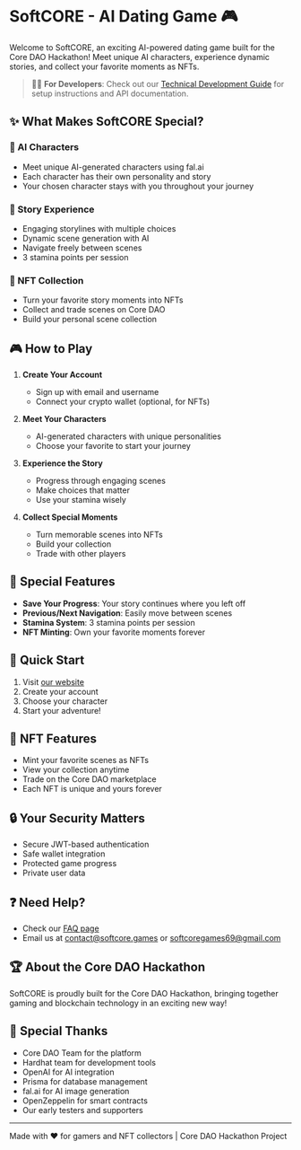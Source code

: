 # SoftCORE - AI Dating Game 🎮

Welcome to SoftCORE, an exciting AI-powered dating game built for the Core DAO Hackathon! Meet unique AI characters, experience dynamic stories, and collect your favorite moments as NFTs.

> 👩‍💻 **For Developers**: Check out our [Technical Development Guide](DEVELOPMENT.md) for setup instructions and API documentation.

## ✨ What Makes SoftCORE Special?

### 🤖 AI Characters

- Meet unique AI-generated characters using fal.ai
- Each character has their own personality and story
- Your chosen character stays with you throughout your journey

### 📖 Story Experience

- Engaging storylines with multiple choices
- Dynamic scene generation with AI
- Navigate freely between scenes
- 3 stamina points per session

### 💎 NFT Collection

- Turn your favorite story moments into NFTs
- Collect and trade scenes on Core DAO
- Build your personal scene collection

## 🎮 How to Play

1. **Create Your Account**

   - Sign up with email and username
   - Connect your crypto wallet (optional, for NFTs)

2. **Meet Your Characters**

   - AI-generated characters with unique personalities
   - Choose your favorite to start your journey

3. **Experience the Story**

   - Progress through engaging scenes
   - Make choices that matter
   - Use your stamina wisely

4. **Collect Special Moments**
   - Turn memorable scenes into NFTs
   - Build your collection
   - Trade with other players

## 💫 Special Features

- **Save Your Progress**: Your story continues where you left off
- **Previous/Next Navigation**: Easily move between scenes
- **Stamina System**: 3 stamina points per session
- **NFT Minting**: Own your favorite moments forever

## 🚀 Quick Start

1. Visit [our website](https://softcore.games)
2. Create your account
3. Choose your character
4. Start your adventure!

## 💎 NFT Features

- Mint your favorite scenes as NFTs
- View your collection anytime
- Trade on the Core DAO marketplace
- Each NFT is unique and yours forever

## 🔒 Your Security Matters

- Secure JWT-based authentication
- Safe wallet integration
- Protected game progress
- Private user data

## ❓ Need Help?

- Check our [FAQ page](/faq)
- Email us at contact@softcore.games or softcoregames69@gmail.com

## 🏆 About the Core DAO Hackathon

SoftCORE is proudly built for the Core DAO Hackathon, bringing together gaming and blockchain technology in an exciting new way!

## 🙏 Special Thanks

- Core DAO Team for the platform
- Hardhat team for development tools
- OpenAI for AI integration
- Prisma for database management
- fal.ai for AI image generation
- OpenZeppelin for smart contracts
- Our early testers and supporters

---

Made with ❤️ for gamers and NFT collectors | Core DAO Hackathon Project
